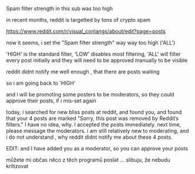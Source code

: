 





Spam filter strength in this sub was too high

in recent months, reddit is targetted by tons of crypto spam

https://www.reddit.com/r/visual_conlangs/about/edit?page=posts

now it seems,  i set  the
"Spam filter strength"
way way too high ('ALL')


'HIGH' is the standard filter, 'LOW' disables most filtering, 'ALL' will filter every post initially and they will need to be approved manually to be visible


reddit didnt notify me well enough , that there are posts waiting

so i am going back to 'HIGH'

and i will be promoting some posters to be moderators, so they could approve their posts, if i mis-set again



today, i searched for new bliss posts at reddit, and found you, and found that your 4 posts are marked "Sorry, this post was removed by Reddit’s filters." I have no idea, why. I accepted the posts immediately. next time, please message the moderators. i am still relatively new to moderating, and i do not understand , why reddit didnt notify me about these 4 posts.

EDIT: and I have added you as a moderator, so you can approve your posts










můžete mi občas něco z těch programů poslat ... slibuju, že nebudu kritizovat
